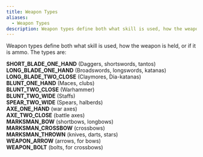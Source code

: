 ```yaml
---
title: Weapon Types
aliases:
  - Weapon Types
description: Weapon types define both what skill is used, how the weapon is held, or if it is ammo.
---
```

Weapon types define both what skill is used, how the weapon is held, or if it is ammo. The types are:

**SHORT\_BLADE\_ONE\_HAND** (Daggers, shortswords, tantos)  
**LONG\_BLADE\_ONE\_HAND** (Broadswords, longswords, katanas)  
**LONG\_BLADE\_TWO\_CLOSE** (Claymores, Dia-katanas)  
**BLUNT\_ONE\_HAND** (Maces, clubs)  
**BLUNT\_TWO\_CLOSE** (Warhammer)  
**BLUNT\_TWO\_WIDE** (Staffs)  
**SPEAR\_TWO\_WIDE** (Spears, halberds)  
**AXE\_ONE\_HAND** (war axes)  
**AXE\_TWO\_CLOSE** (battle axes)  
**MARKSMAN\_BOW** (shortbows, longbows)  
**MARKSMAN\_CROSSBOW** (crossbows)  
**MARKSMAN\_THROWN** (knives, darts, stars)  
**WEAPON\_ARROW** (arrows, for bows)  
**WEAPON\_BOLT** (bolts, for crossbows)  
